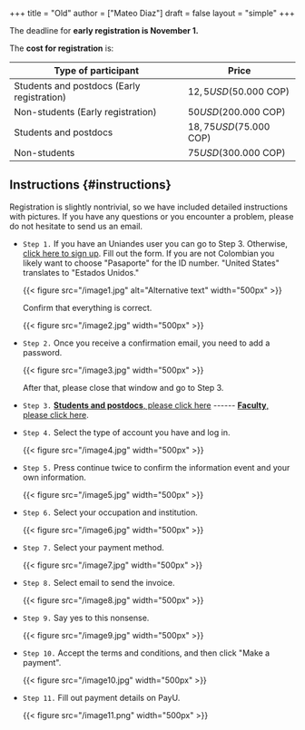+++
title = "Old"
author = ["Mateo Diaz"]
draft = false
layout = "simple"
+++

The deadline for **early registration is November 1.**

The **cost for registration** is:

| Type of participant                        | Price                    |
|--------------------------------------------|--------------------------|
| Students and postdocs (Early registration) | $12,5 USD ($50.000 COP)  |
| Non-students (Early registration)          | $50 USD ($200.000 COP)   |
| Students and postdocs                      | $18,75 USD ($75.000 COP) |
| Non-students                               | $75 USD ($300.000 COP)   |


## Instructions {#instructions}

Registration is slightly nontrivial, so we have included detailed instructions with pictures. If you have any questions or you encounter a problem, please do not hesitate to send us an email.

-   `Step 1.`
    If you have an Uniandes user you can go to Step 3. Otherwise, [click here to sign up](https://recaudos.uniandes.edu.co/pagos/registro-usuario.xhtml).
     Fill out the form. If you are not Colombian you likely want to choose "Pasaporte" for the ID number. "United States" translates to "Estados Unidos."

    {{< figure src="/image1.jpg" alt="Alternative text" width="500px" >}}

    Confirm that everything is correct.

    {{< figure src="/image2.jpg" width="500px" >}}

-   `Step 2.` Once you receive a confirmation email, you need to add a password.

    {{< figure src="/image3.jpg" width="500px" >}}

    After that, please close that window and go to Step 3.

-   `Step 3.`  [**Students and postdocs**, please click here](https://recaudos.uniandes.edu.co/pagos/login.xhtml?unidadCodigo=CIEN&dependenciaId=303&productoId=16150) ------ [**Faculty**, please click here](https://recaudos.uniandes.edu.co/pagos/login.xhtml?unidadCodigo=CIEN&dependenciaId=303&productoId=16151).

-   `Step 4.` Select the type of account you have and log in.

    {{< figure src="/image4.jpg" width="500px" >}}

-   `Step 5.` Press continue twice to confirm the information event and your own information.

    {{< figure src="/image5.jpg" width="500px" >}}

<!--listend-->

-   `Step 6.` Select your occupation and institution.

    {{< figure src="/image6.jpg" width="500px" >}}

<!--listend-->

-   `Step 7.` Select your payment method.

    {{< figure src="/image7.jpg" width="500px" >}}

-   `Step 8.` Select email to send the invoice.

    {{< figure src="/image8.jpg" width="500px" >}}

-   `Step 9.` Say yes to this nonsense.

    {{< figure src="/image9.jpg" width="500px" >}}

-   `Step 10.` Accept the terms and conditions, and then click "Make a payment".

    {{< figure src="/image10.jpg" width="500px" >}}

-   `Step 11.` Fill out payment details on PayU.

    {{< figure src="/image11.png" width="500px" >}}
